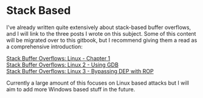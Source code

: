 # Stack Based

I've already written quite extensively about stack-based buffer overflows, and I will link to the three posts I wrote on this subject.  Some of this content will be migrated over to this gitbook, but I recommend giving them a read as a comprehensive introduction:

[Stack Buffer Overflows: Linux - Chapter 1](https://reboare.github.io/bof/linux-stack-bof-1.html)  
[Stack Buffer Overflows: Linux 2 - Using GDB](https://reboare.github.io/bof/linux-stack-bof-2.html)  
[Stack Buffer Overflows: Linux 3 - Bypassing DEP with ROP](https://reboare.github.io/bof/linux-stack-bof-3.html)

Currently a large amount of this focuses on Linux based attacks but I will aim to add more Windows based stuff in the future.

